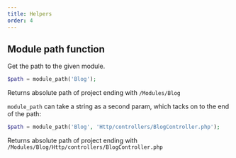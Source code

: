 ```yaml
---
title: Helpers
order: 4
---
```


## Module path function

Get the path to the given module.

```php
$path = module_path('Blog');
```

Returns absolute path of project ending with `/Modules/Blog`

`module_path` can take a string as a second param, which tacks on to the end of the path:

```php
$path = module_path('Blog', 'Http/controllers/BlogController.php');
```

Returns absolute path of project ending with `/Modules/Blog/Http/controllers/BlogController.php`
